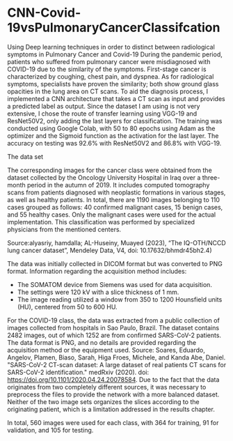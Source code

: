 # CNN-Covid-19vsPulmonaryCancerClassifcation
Using Deep learning techniques  in order to distinct between radiological symptoms in Pulmonary Cancer and Covid-19
During the pandemic period, patients who suffered from pulmonary cancer were misdiagnosed with COVID-19 due to the similarity of the symptoms. First-stage cancer is characterized by coughing, chest pain, and dyspnea. As for radiological symptoms, specialists have proven the similarity; both show ground glass opacities in the lung area on CT scans. To aid the diagnosis process, I implemented a CNN architecture that takes a CT scan as input and provides a predicted label as output. Since the dataset I am using is not very extensive, I chose the route of transfer learning using VGG-19 and ResNet50V2, only adding the last layers for classification. The training was conducted using Google Colab, with 50 to 80 epochs using Adam as the optimizer and the Sigmoid function as the activation for the last layer. The accuracy on testing was 92.6% with ResNet50V2 and 86.8% with VGG-19.



The data set 

The corresponding images for the cancer class were obtained from the dataset collected by the Oncology University Hospital in Iraq over a three-month period in the autumn of 2019. It includes computed tomography scans from patients diagnosed with neoplastic formations in various stages, as well as healthy patients. In total, there are 1190 images belonging to 110 cases grouped as follows: 40 confirmed malignant cases, 15 benign cases, and 55 healthy cases. Only the malignant cases were used for the actual implementation. This classification was performed by specialized physicians from the mentioned centers.

Source:alyasriy, hamdalla; AL-Huseiny, Muayed (2023), “The IQ-OTH/NCCD lung cancer dataset”, Mendeley Data, V4, doi: 10.17632/bhmdr45bh2.4)


The data was initially collected in DICOM format but was converted to PNG format. Information regarding the acquisition method includes:

- The SOMATOM device from Siemens was used for data acquisition.
- The settings were 120 kV with a slice thickness of 1 mm.
- The image reading utilized a window from 350 to 1200 Hounsfield units (HU), centered from 50 to 600 HU.

For the COVID-19 class, the data was extracted from a public collection of images collected from hospitals in Sao Paulo, Brazil. The dataset contains 2482 images, out of which 1252 are from confirmed SARS-CoV-2 patients. The data format is PNG, and no details are provided regarding the acquisition method or the equipment used.
Source:  Soares, Eduardo, Angelov, Plamen, Biaso, Sarah, Higa Froes, Michele, and Kanda Abe, Daniel. "SARS-CoV-2 CT-scan dataset: A large dataset of real patients CT scans for SARS-CoV-2 identification." medRxiv (2020). doi: https://doi.org/10.1101/2020.04.24.20078584.
Due to the fact that the data originates from two completely different sources, it was necessary to preprocess the files to provide the network with a more balanced dataset. Neither of the two image sets organizes the slices according to the originating patient, which is a limitation addressed in the results chapter.

In total, 560 images were used for each class, with 364 for training, 91 for validation, and 105 for testing.
